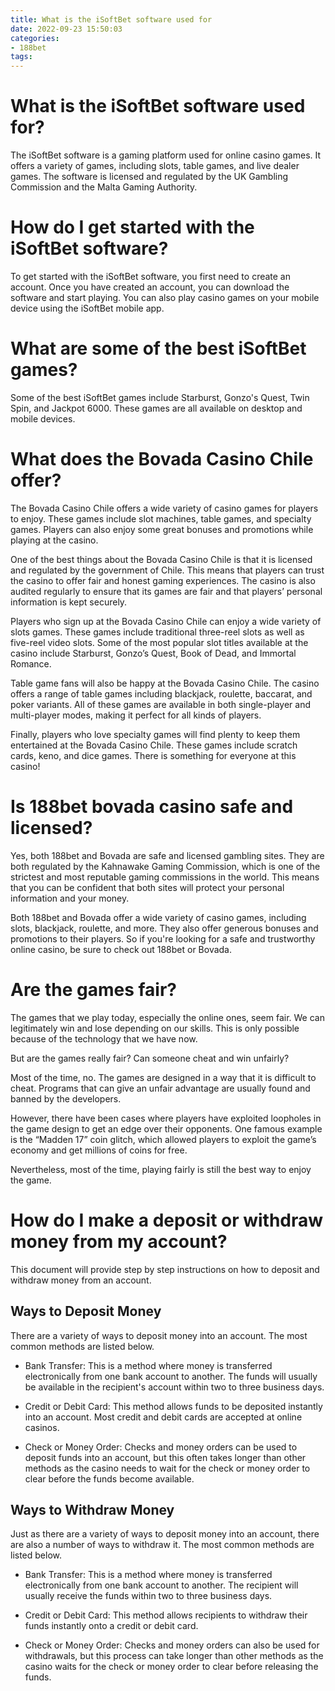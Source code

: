 ```yaml
---
title: What is the iSoftBet software used for
date: 2022-09-23 15:50:03
categories:
- 188bet
tags:
---
```



#  What is the iSoftBet software used for?

The iSoftBet software is a gaming platform used for online casino games. It offers a variety of games, including slots, table games, and live dealer games. The software is licensed and regulated by the UK Gambling Commission and the Malta Gaming Authority.

# How do I get started with the iSoftBet software?

To get started with the iSoftBet software, you first need to create an account. Once you have created an account, you can download the software and start playing. You can also play casino games on your mobile device using the iSoftBet mobile app.

# What are some of the best iSoftBet games?

Some of the best iSoftBet games include Starburst, Gonzo's Quest, Twin Spin, and Jackpot 6000. These games are all available on desktop and mobile devices.

#  What does the Bovada Casino Chile offer?

The Bovada Casino Chile offers a wide variety of casino games for players to enjoy. These games include slot machines, table games, and specialty games. Players can also enjoy some great bonuses and promotions while playing at the casino.

One of the best things about the Bovada Casino Chile is that it is licensed and regulated by the government of Chile. This means that players can trust the casino to offer fair and honest gaming experiences. The casino is also audited regularly to ensure that its games are fair and that players’ personal information is kept securely.

Players who sign up at the Bovada Casino Chile can enjoy a wide variety of slots games. These games include traditional three-reel slots as well as five-reel video slots. Some of the most popular slot titles available at the casino include Starburst, Gonzo’s Quest, Book of Dead, and Immortal Romance.

Table game fans will also be happy at the Bovada Casino Chile. The casino offers a range of table games including blackjack, roulette, baccarat, and poker variants. All of these games are available in both single-player and multi-player modes, making it perfect for all kinds of players.

Finally, players who love specialty games will find plenty to keep them entertained at the Bovada Casino Chile. These games include scratch cards, keno, and dice games. There is something for everyone at this casino!

#  Is 188bet bovada casino safe and licensed?



Yes, both 188bet and Bovada are safe and licensed gambling sites. They are both regulated by the Kahnawake Gaming Commission, which is one of the strictest and most reputable gaming commissions in the world. This means that you can be confident that both sites will protect your personal information and your money.

Both 188bet and Bovada offer a wide variety of casino games, including slots, blackjack, roulette, and more. They also offer generous bonuses and promotions to their players. So if you're looking for a safe and trustworthy online casino, be sure to check out 188bet or Bovada.

#  Are the games fair?

The games that we play today, especially the online ones, seem fair. We can legitimately win and lose depending on our skills. This is only possible because of the technology that we have now.

But are the games really fair? Can someone cheat and win unfairly?

Most of the time, no. The games are designed in a way that it is difficult to cheat. Programs that can give an unfair advantage are usually found and banned by the developers.

However, there have been cases where players have exploited loopholes in the game design to get an edge over their opponents. One famous example is the “Madden 17” coin glitch, which allowed players to exploit the game’s economy and get millions of coins for free.

Nevertheless, most of the time, playing fairly is still the best way to enjoy the game.

#  How do I make a deposit or withdraw money from my account?

This document will provide step by step instructions on how to deposit and withdraw money from an account. 

## Ways to Deposit Money

There are a variety of ways to deposit money into an account. The most common methods are listed below.

* Bank Transfer: This is a method where money is transferred electronically from one bank account to another. The funds will usually be available in the recipient's account within two to three business days.

* Credit or Debit Card: This method allows funds to be deposited instantly into an account. Most credit and debit cards are accepted at online casinos.

* Check or Money Order: Checks and money orders can be used to deposit funds into an account, but this often takes longer than other methods as the casino needs to wait for the check or money order to clear before the funds become available. 

## Ways to Withdraw Money

Just as there are a variety of ways to deposit money into an account, there are also a number of ways to withdraw it. The most common methods are listed below.

* Bank Transfer: This is a method where money is transferred electronically from one bank account to another. The recipient will usually receive the funds within two to three business days. 

* Credit or Debit Card: This method allows recipients to withdraw their funds instantly onto a credit or debit card. 

 * Check or Money Order: Checks and money orders can also be used for withdrawals, but this process can take longer than other methods as the casino waits for the check or money order to clear before releasing the funds.